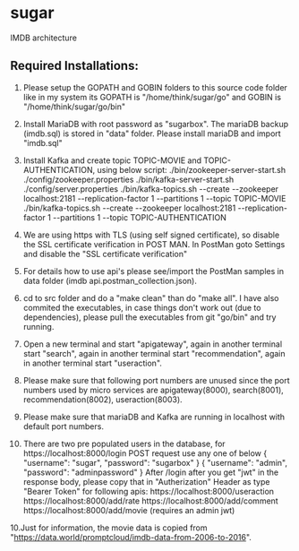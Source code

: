 # sugar
IMDB architecture

Required Installations:
-------------------------
1. Please setup the GOPATH and GOBIN folders to this source code folder like in my system its GOPATH is "/home/think/sugar/go" and GOBIN is "/home/think/sugar/go/bin"
2. Install MariaDB with root password as "sugarbox". The mariaDB backup (imdb.sql) is stored in "data" folder. Please install mariaDB and import "imdb.sql"
3. Install Kafka and create topic TOPIC-MOVIE and TOPIC-AUTHENTICATION, using below script:
   ./bin/zookeeper-server-start.sh ./config/zookeeper.properties
   ./bin/kafka-server-start.sh ./config/server.properties
   ./bin/kafka-topics.sh --create --zookeeper localhost:2181 --replication-factor 1 --partitions 1 --topic TOPIC-MOVIE
   ./bin/kafka-topics.sh --create --zookeeper localhost:2181 --replication-factor 1 --partitions 1 --topic TOPIC-AUTHENTICATION

4. We are using https with TLS (using self signed certificate), so disable the SSL certificate verification in POST MAN.
   In PostMan goto Settings and disable the "SSL certificate verification"
5. For details how to use api's please see/import the PostMan samples in data folder (imdb api.postman_collection.json).    
6. cd to src folder and do a "make clean" than do "make all". I have also commited the executables, in case things don't work out (due to dependencies), please pull the executables from git "go/bin" and try running.
7. Open a new terminal and start "apigateway", again in another terminal start "search", again in another terminal start "recommendation", again in another terminal start "useraction".
8. Please make sure that following port numbers are unused since the port numbers used by micro services are apigateway(8000), search(8001), recommendation(8002), useraction(8003).
9. Please make sure that mariaDB and Kafka are running in localhost with default port numbers.
9. There are two pre populated users in the database, for https://localhost:8000/login POST request use any one of below
	{
		"username": "sugar",
		"password": "sugarbox"
	}
	{
		"username": "admin",
		"password": "adminpassword"
	}
	After /login after you get "jwt" in the response body, please copy that in "Autherization" Header as type "Bearer Token" for following apis:
	https://localhost:8000/useraction
	https://localhost:8000/add/rate
	https://localhost:8000/add/comment
	https://localhost:8000/add/movie  (requires an admin jwt)
   
10.Just for information, the movie data is copied from "https://data.world/promptcloud/imdb-data-from-2006-to-2016".

